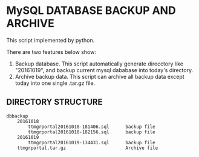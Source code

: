 MySQL DATABASE BACKUP AND ARCHIVE
===============================

This script implemented by python.

There are two features below show:  
1. Backup database. This script automatically generate direcctory like "20161019", and backup current mysql dababase into today's directory.  
2. Archive backup data. This script can archive all backup data except today into one single .tar.gz file.

DIRECTORY STRUCTURE
-------------------

```
dbbackup
	20161018							
		ttmgrportal20161018-181406.sql		backup file  
		ttmgrportal20161018-182156.sql		backup file
	20161019
		ttmgrportal20161019-134431.sql		backup file
	ttmgrportal.tar.gz						Archive file
```